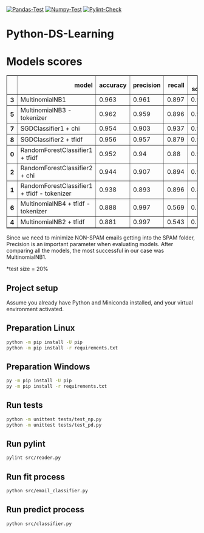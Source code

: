 [![Pandas-Test](https://github.com/awilliamson1889/Python-DS-Learning/actions/workflows/pandas_test.yml/badge.svg)](https://github.com/awilliamson1889/Python-DS-Learning/actions/workflows/pandas_test.yml)
[![Numpy-Test](https://github.com/awilliamson1889/Python-DS-Learning/actions/workflows/numpy_test.yml/badge.svg)](https://github.com/awilliamson1889/Python-DS-Learning/actions/workflows/numpy_test.yml)
[![Pylint-Check](https://github.com/awilliamson1889/Python-DS-Learning/actions/workflows/pylint_check.yml/badge.svg)](https://github.com/awilliamson1889/Python-DS-Learning/actions/workflows/pylint_check.yml)

# Python-DS-Learning

# Models scores
<table border="1" class="dataframe">  <thead>    <tr style="text-align: right;">      <th></th>      <th>model</th>      <th>accuracy</th>      <th>precision</th>      <th>recall</th>      <th>F1-score</th>    </tr>  </thead>  <tbody>    <tr>      <th>3</th>      <td>MultinomialNB1</td>      <td>0.963</td>      <td>0.961</td>      <td>0.897</td>      <td>0.928</td>    </tr>    <tr>      <th>5</th>      <td>MultinomialNB3 - tokenizer</td>      <td>0.962</td>      <td>0.959</td>      <td>0.896</td>      <td>0.926</td>    </tr>    <tr>      <th>7</th>      <td>SGDClassifier1 + chi</td>      <td>0.954</td>      <td>0.903</td>      <td>0.937</td>      <td>0.92</td>    </tr>    <tr>      <th>8</th>      <td>SGDClassifier2 + tfidf</td>      <td>0.956</td>      <td>0.957</td>      <td>0.879</td>      <td>0.916</td>    </tr>    <tr>      <th>0</th>      <td>RandomForestClassifier1 + tfidf</td>      <td>0.952</td>      <td>0.94</td>      <td>0.88</td>      <td>0.909</td>    </tr>    <tr>      <th>2</th>      <td>RandomForestClassifier2 + chi</td>      <td>0.944</td>      <td>0.907</td>      <td>0.894</td>      <td>0.9</td>    </tr>    <tr>      <th>1</th>      <td>RandomForestClassifier1 + tfidf - tokenizer</td>      <td>0.938</td>      <td>0.893</td>      <td>0.896</td>      <td>0.894</td>    </tr>    <tr>      <th>6</th>      <td>MultinomialNB4 + tfidf - tokenizer</td>      <td>0.888</td>      <td>0.997</td>      <td>0.569</td>      <td>0.725</td>    </tr>    <tr>      <th>4</th>      <td>MultinomialNB2 + tfidf</td>      <td>0.881</td>      <td>0.997</td>      <td>0.543</td>      <td>0.703</td>    </tr>  </tbody></table>
Since we need to minimize NON-SPAM emails getting into the SPAM folder, Precision is an important parameter when evaluating models. After comparing all the models, the most successful in our case was MultinomialNB1.

*test size = 20%

## Project setup

Assume you already have Python and Miniconda installed, and your virtual environment activated.
## Preparation Linux

```bash
python -m pip install -U pip
python -m pip install -r requirements.txt
```

## Preparation Windows

```bash
py -m pip install -U pip
py -m pip install -r requirements.txt
```

## Run tests
```bash
python -m unittest tests/test_np.py
python -m unittest tests/test_pd.py
```
## Run pylint
```bash
pylint src/reader.py
```
## Run fit process 
```bash
python src/email_classifier.py
```

## Run predict process 
```bash
python src/classifier.py
```
